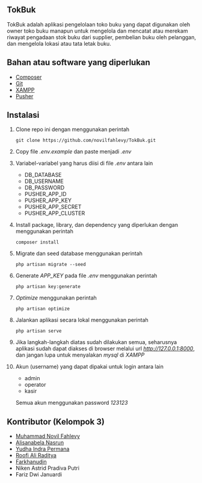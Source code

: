 ## TokBuk

TokBuk adalah aplikasi pengelolaan toko buku yang dapat digunakan oleh owner toko buku manapun untuk mengelola dan mencatat atau merekam riwayat pengadaan stok buku dari supplier, pembelian buku oleh pelanggan, dan mengelola lokasi atau tata letak buku.

## Bahan atau software yang diperlukan
- [Composer](https://getcomposer.org)
- [Git](https://git-scm.com/downloads)
- [XAMPP](https://www.apachefriends.org/download.html)
- [Pusher](https://pusher.com)

## Instalasi
1. Clone repo ini dengan menggunakan perintah

    ```
    git clone https://github.com/novilfahlevy/TokBuk.git
    ```

2. Copy file *.env.example* dan paste menjadi *.env*

3. Variabel-variabel yang harus diisi di file *.env* antara lain
    - DB_DATABASE
    - DB_USERNAME
    - DB_PASSWORD
    - PUSHER_APP_ID
    - PUSHER_APP_KEY
    - PUSHER_APP_SECRET
    - PUSHER_APP_CLUSTER

4. Install package, library, dan dependency yang diperlukan dengan menggunakan perintah
    ```
    composer install
    ```

5. Migrate dan seed database menggunakan perintah
    ```
    php artisan migrate --seed
    ```

6. Generate *APP_KEY* pada file *.env* menggunakan perintah
    ```
    php artisan key:generate
    ```

7. *Optimize* menggunakan perintah
    ```
    php artisan optimize
    ```

8. Jalankan aplikasi secara lokal menggunakan perintah
    ```
    php artisan serve
    ```

9. Jika langkah-langkah diatas sudah dilakukan semua, seharusnya aplikasi sudah dapat diakses di browser melalui url *http://127.0.0.1:8000*, dan jangan lupa untuk menyalakan *mysql* di *XAMPP*

10. Akun (username) yang dapat dipakai untuk login antara lain
    - admin
    - operator
    - kasir

    Semua akun menggunakan password *123123*

## Kontributor (Kelompok 3)
- [Muhammad Novil Fahlevy](https://github.com/novilfahlevy)
- [Alisanabela Nasrun](https://github.com/alisanabela13)
- [Yudha Indra Permana](https://github.com/yudhaip)
- [Roofi Ali Raditya](https://github.com/roopi2203)
- [Farkhanudin](https://github.com/farhan90909)
- Niken Astrid Pradiva Putri
- Fariz Dwi Januardi